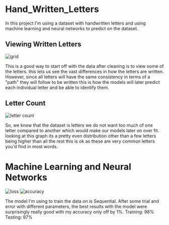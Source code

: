 # Hand_Written_Letters
In this project I'm using a dataset with handwritten letters and using machine learning and neural networks to predict on the dataset. 

## Viewing Written Letters
![grid](https://github.com/SpencerReno/Hand_Written_Letters/assets/88803320/5d3c07ab-fd2f-471c-8601-e6726b40a38e)

This is a good way to start off with the data after cleaning is to view some of the letters. this lets us see the vast differences in how the letters are written. However, since all letters will have the same consistency in terms of a "path" they will follow to be written 
this is how the models will later predict each individual letter and be able to identify them. 

## Letter Count 
![letter count](https://github.com/SpencerReno/Hand_Written_Letters/assets/88803320/239aaeb0-6ca1-4150-9fe2-8d39a2f38985)

So, we know that the dataset is letters we do not want too much of one letter compared to another which would make our models later on over fit. looking at this graph its a pretty even distribution other than a few letters being higher than all the rest this is ok as these are very common letters you'd find in most words. 

# Machine Learning and Neural Networks 
![loss](https://github.com/SpencerReno/Hand_Written_Letters/assets/88803320/683d0f9b-ed8d-47eb-81eb-e8f9602a5cad)
![accuracy](https://github.com/SpencerReno/Hand_Written_Letters/assets/88803320/987f261d-e247-46a0-80ef-878a7e61442e)

The model I'm using to train the data on is Sequential. After some trial and error with different parameters, the best results with the model were surprisingly really good with my accuracy only off by 1%. 
Training: 98% 
Testing: 97%


